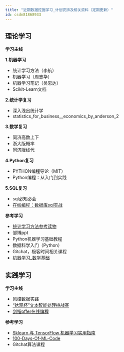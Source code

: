 ```yaml
---
title: "近期数据挖掘学习_计划安排及相关资料（定期更新）"
id: csdn81868933
---
```


## 理论学习

**学习主线**

**1.机器学习**

*   统计学习方法（李航）
*   机器学习（周志华）
*   机器学习笔记（吴恩达）
*   Scikit-Learn文档

**2.统计学复习**

*   深入浅出统计学
*   statistics_for_business__economics_by_anderson_2

**3.数学复习**

*   同济高数上下
*   浙大版概率
*   同济版线代

**4.Python复习**

*   PYTHON编程导论（MIT）
*   Python编程：从入门到实践

**5.SQL复习**

*   sql必知必会
*   [在线编程：数据库sql实战](https://www.nowcoder.com/ta/sql)

**参考学习**

*   [统计学习方法参考读物](https://zhuanlan.zhihu.com/p/36378498)
*   邹博ppt
*   Python机器学习基础教程
*   数据科学入门（Python）
*   Gitchat，极客时间相关课程
*   [机器学习_数学基础](https://blog.csdn.net/Datawhale/article/details/81744961)

## 实践学习

**学习主线**

*   风控数据实践
*   [“达观杯”文本智能处理挑战赛](http://www.dcjingsai.com/common/cmpt/%E2%80%9C%E8%BE%BE%E8%A7%82%E6%9D%AF%E2%80%9D%E6%96%87%E6%9C%AC%E6%99%BA%E8%83%BD%E5%A4%84%E7%90%86%E6%8C%91%E6%88%98%E8%B5%9B_%E5%8F%82%E8%B5%9B%E5%9B%A2%E9%98%9F.html)
*   [剑指offer在线编程](https://www.nowcoder.com/ta/coding-interviews)

**参考学习**

*   [Sklearn 与 TensorFlow 机器学习实用指南](https://github.com/apachecn/hands_on_Ml_with_Sklearn_and_TF)
*   [100-Days-Of-ML-Code](https://github.com/Avik-Jain/100-Days-Of-ML-Code)
*   Gitchat算法课程